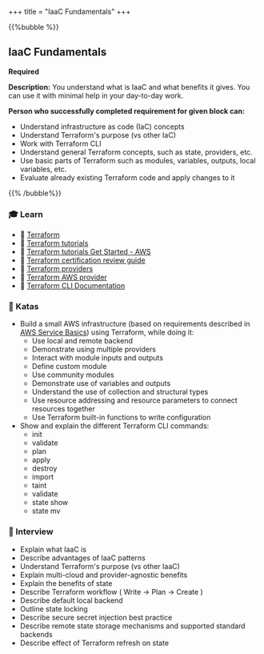 +++
title = "IaaC Fundamentals"
+++

{{%bubble %}}

## IaaC Fundamentals

**Required**

**Description:** You understand what is IaaC and what benefits it gives. You can use it with minimal help in your day-to-day work.

**Person who successfully completed requirement for given block can:**

- Understand infrastructure as code (IaC) concepts
- Understand Terraform's purpose (vs other IaC)
- Work with Terraform CLI
- Understand general Terraform concepts, such as state, providers, etc.
- Use basic parts of Terraform such as modules, variables, outputs, local variables, etc.
- Evaluate already existing Terraform code and apply changes to it

{{% /bubble%}}


### 🎓 Learn
- 📗 [Terraform](https://www.terraform.io/)
- 📗 [Terraform tutorials](https://learn.hashicorp.com/terraform)
- 📗 [Terraform tutorials Get Started - AWS](https://learn.hashicorp.com/collections/terraform/aws-get-started)
- 📗 [Terraform certification review guide](https://learn.hashicorp.com/tutorials/terraform/associate-review?in=terraform/certification)
- 📗 [Terraform providers](https://www.terraform.io/docs/providers/index.html)
- 📗 [Terraform AWS provider](https://registry.terraform.io/providers/hashicorp/aws/latest/docs)
- 📗 [Terraform CLI Documentation](https://www.terraform.io/docs/cli-index.html)

### 📝 Katas
  - Build a small AWS infrastructure (based on requirements described in [AWS Service Basics](/devops/junior_i/aws_services_basic_frontend/)) using Terraform, while doing it:
    - Use local and remote backend
    - Demonstrate using multiple providers
    - Interact with module inputs and outputs
    - Define custom module
    - Use community modules
    - Demonstrate use of variables and outputs
    - Understand the use of collection and structural types
    - Use resource addressing and resource parameters to connect resources together
    - Use Terraform built-in functions to write configuration
  - Show and explain the different Terraform CLI commands:
    * init
    * validate
    * plan
    * apply
    * destroy
    * import
    * taint
    * validate
    * state show
    * state mv

### 🎤 Interview
  - Explain what IaaC is
  - Describe advantages of IaaC patterns
  - Understand Terraform's purpose (vs other IaaC)
  - Explain multi-cloud and provider-agnostic benefits
  - Explain the benefits of state
  - Describe Terraform workflow ( Write -> Plan -> Create )
  - Describe default local backend
  - Outline state locking
  - Describe secure secret injection best practice
  - Describe remote state storage mechanisms and supported standard backends
  - Describe effect of Terraform refresh on state
